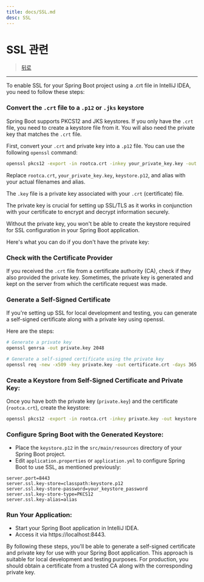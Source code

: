 ```yaml
---
title: docs/SSL.md
desc: SSL 
---
```


# SSL 관련

> [뒤로](../)

---

To enable SSL for your Spring Boot project using a .crt file in IntelliJ IDEA, you need to follow these steps:

### Convert the `.crt` file to a `.p12` or `.jks` keystore

Spring Boot supports PKCS12 and JKS keystores. If you only have the `.crt` file, you need to create a keystore file from it. You will also need the private key that matches the `.crt` file.

First, convert your `.crt` and private key into a `.p12` file. You can use the following `openssl` command:

```sh
openssl pkcs12 -export -in rootca.crt -inkey your_private_key.key -out keystore.p12 -name alias
```

Replace `rootca.crt`, `your_private_key.key`, `keystore.p12`, and alias with your actual filenames and alias.

The `.key` file is a private key associated with your `.crt` (certificate) file. 

The private key is crucial for setting up SSL/TLS as it works in conjunction with your certificate to encrypt and decrypt information securely. 

Without the private key, you won't be able to create the keystore required for SSL configuration in your Spring Boot application.

Here's what you can do if you don't have the private key:

### Check with the Certificate Provider

If you received the `.crt` file from a certificate authority (CA), check if they also provided the private key. Sometimes, the private key is generated and kept on the server from which the certificate request was made.

### Generate a Self-Signed Certificate

If you're setting up SSL for local development and testing, you can generate a self-signed certificate along with a private key using openssl. 

Here are the steps:

```sh
# Generate a private key
openssl genrsa -out private.key 2048

# Generate a self-signed certificate using the private key
openssl req -new -x509 -key private.key -out certificate.crt -days 365
```

### Create a Keystore from Self-Signed Certificate and Private Key:

Once you have both the private key (`private.key`) and the certificate (`rootca.crt`), create the keystore:

```sh
openssl pkcs12 -export -in rootca.crt -inkey private.key -out keystore.p12 -name alias
```

### Configure Spring Boot with the Generated Keystore:

- Place the `keystore.p12` in the `src/main/resources` directory of your Spring Boot project.
- Edit `application.properties` or `application.yml` to configure Spring Boot to use SSL, as mentioned previously:

```properties
server.port=8443
server.ssl.key-store=classpath:keystore.p12
server.ssl.key-store-password=your_keystore_password
server.ssl.key-store-type=PKCS12
server.ssl.key-alias=alias
```

### Run Your Application:

- Start your Spring Boot application in IntelliJ IDEA.
- Access it via https://localhost:8443.

By following these steps, you'll be able to generate a self-signed certificate and private key for use with your Spring Boot application. This approach is suitable for local development and testing purposes. For production, you should obtain a certificate from a trusted CA along with the corresponding private key.


